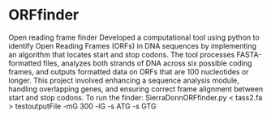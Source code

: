 # ORFfinder
Open reading frame finder
Developed a computational tool using python to identify Open Reading Frames (ORFs) in DNA sequences by implementing an algorithm that locates start and stop codons. The tool processes FASTA-formatted files, analyzes both strands of DNA across six possible coding frames, and outputs formatted data on ORFs that are 100 nucleotides or longer. This project involved enhancing a sequence analysis module, handling overlapping genes, and ensuring correct frame alignment between start and stop codons.
To run the finder: SierraDonnORFfinder.py  < tass2.fa > testoutputFile -mG 300 -lG -s ATG -s GTG
